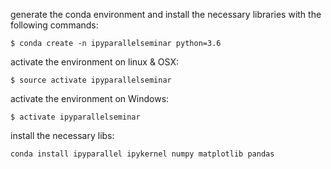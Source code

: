 generate the conda environment and install the necessary libraries with the following commands:

```
$ conda create -n ipyparallelseminar python=3.6
```

activate the environment on linux & OSX:
```
$ source activate ipyparallelseminar
```

activate the environment on Windows:
```
$ activate ipyparallelseminar
```

install the necessary libs:
```
conda install ipyparallel ipykernel numpy matplotlib pandas
```

